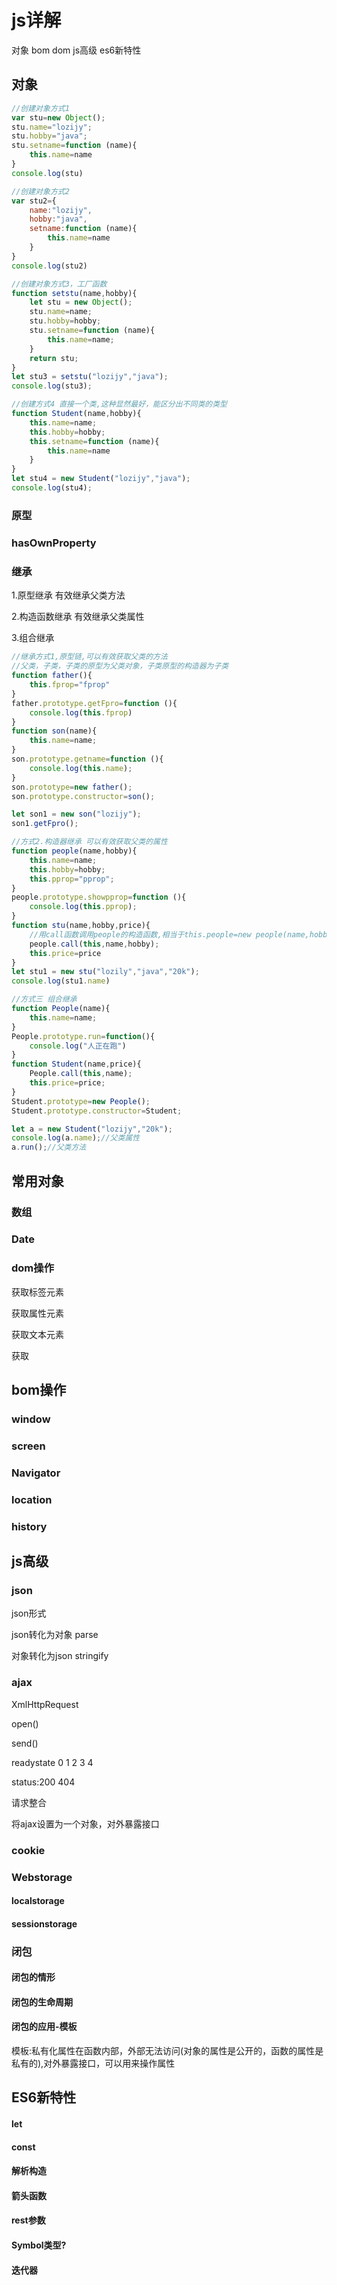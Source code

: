 # js详解



对象 bom dom js高级 es6新特性 

## 对象

```javascript
//创建对象方式1
var stu=new Object();
stu.name="lozijy";
stu.hobby="java";
stu.setname=function (name){
    this.name=name
}
console.log(stu)

//创建对象方式2
var stu2={
    name:"lozijy",
    hobby:"java",
    setname:function (name){
        this.name=name
    }
}
console.log(stu2)

//创建对象方式3，工厂函数
function setstu(name,hobby){
    let stu = new Object();
    stu.name=name;
    stu.hobby=hobby;
    stu.setname=function (name){
        this.name=name;
    }
    return stu;
}
let stu3 = setstu("lozijy","java");
console.log(stu3);

//创建方式4 直接一个类,这种显然最好，能区分出不同类的类型
function Student(name,hobby){
    this.name=name;
    this.hobby=hobby;
    this.setname=function (name){
        this.name=name
    }
}
let stu4 = new Student("lozijy","java");
console.log(stu4);
```

### 原型



##### 



### hasOwnProperty

### 继承

1.原型继承 有效继承父类方法

2.构造函数继承 有效继承父类属性

3.组合继承

```javascript
//继承方式1,原型链,可以有效获取父类的方法
//父类，子类，子类的原型为父类对象，子类原型的构造器为子类
function father(){
    this.fprop="fprop"
}
father.prototype.getFpro=function (){
    console.log(this.fprop)
}
function son(name){
    this.name=name;
}
son.prototype.getname=function (){
    console.log(this.name);
}
son.prototype=new father();
son.prototype.constructor=son();

let son1 = new son("lozijy");
son1.getFpro();

//方式2.构造器继承 可以有效获取父类的属性
function people(name,hobby){
    this.name=name;
    this.hobby=hobby;
    this.pprop="pprop";
}
people.prototype.showpprop=function (){
    console.log(this.pprop);
}
function stu(name,hobby,price){
    //用call函数调用people的构造函数,相当于this.people=new people(name,hobby)
    people.call(this,name,hobby);
    this.price=price
}
let stu1 = new stu("lozily","java","20k");
console.log(stu1.name)

//方式三 组合继承
function People(name){
    this.name=name;
}
People.prototype.run=function(){
    console.log("人正在跑")
}
function Student(name,price){
    People.call(this,name);
    this.price=price;
}
Student.prototype=new People();
Student.prototype.constructor=Student;

let a = new Student("lozijy","20k");
console.log(a.name);//父类属性
a.run();//父类方法
```

## 常用对象

### 数组

### Date



### dom操作

获取标签元素

获取属性元素

获取文本元素

获取

## bom操作

### window 

### screen

### Navigator

### location

### history

## js高级

### json

json形式

json转化为对象 parse

对象转化为json stringify

### ajax

XmlHttpRequest

open()

send()

readystate 0 1 2 3 4

status:200 404

请求整合

将ajax设置为一个对象，对外暴露接口

### cookie

### Webstorage

#### localstorage

#### sessionstorage 

### 闭包

#### 闭包的情形

#### 闭包的生命周期

#### 闭包的应用-模板

模板:私有化属性在函数内部，外部无法访问(对象的属性是公开的，函数的属性是私有的),对外暴露接口，可以用来操作属性

## ES6新特性

#### let

#### const

#### 解析构造

#### 箭头函数

#### rest参数

#### Symbol类型?

#### 迭代器